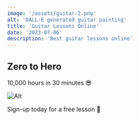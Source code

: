 ```yaml
---
image: '/assets/guitar-2.png'
alt: 'DALL-E generated guitar painting'
title: 'Guitar Lessons Online'
date: '2023-07-06'
description: 'Best guitar lessons online'
---
```


## Zero to Hero

10,000 hours in 30 minutes 😎

![Alt](/assets/guitar-0.png "Title")

Sign-up today for a free lesson 🎸